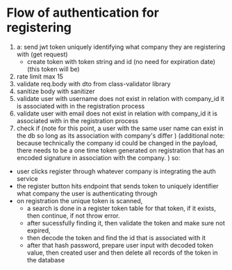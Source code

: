 # Flow of authentication for registering

1. a: send jwt token uniquely identifying what company they are registering with (get request) 
   * create token with token string and id (no need for expiration date) (this token will be)
1. rate limit max 15
2. validate req.body with dto from class-validator library
3. sanitize body with sanitizer 
4. validate user with username does not exist in relation with company_id it is associated with in the registration process
5. validate user with email does not exist in relation with company_id it is associated with in the registration process
6. check if 
(note for this point, a user with the same user name can exist in the db so long as its association with company's differ
)
(additional note: because technically the company id could be changed in the payload, there needs to be a one time token generated on registration that has an encoded signature in association with the company. )
so: 
* user clicks register through whatever company is integrating the auth service
* the register button hits endpoint that sends token to uniquely identifier what company the user is authenticating through
* on registration the unique token is scanned, 
  * a search is done in a register token table for that token, if it exists, then continue, if not throw error. 
  * after sucessfully finding it, then validate the token and make sure not expired,
  * then decode the token and find the id that is associated with it 
  * after that hash password, prepare user input with decoded token value, then created user and then delete all records of the token in the database